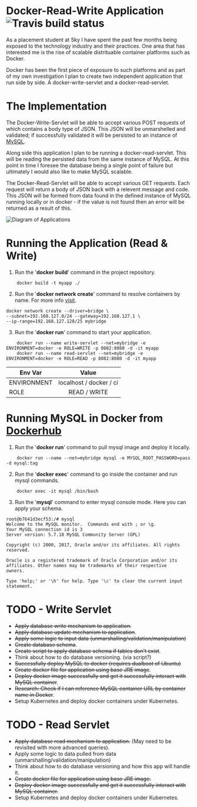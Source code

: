 # Docker-Read-Write Application ![Travis build status](https://travis-ci.org/RyanTaplin1705/docker-read-write-servlet.svg?branch=master "Build Status")

As a placement student at Sky I have spent the past few months being exposed to the technology industry and their practices. One area that has interested me is the rise of scalable distrituable container platforms such as Docker.

Docker has been the first piece of exposure to such platforms and as part of my own investigation I plan to create two independent application that run side by side. A docker-write-servlet and a docker-read-servlet.

# The Implementation
The Docker-Write-Servlet will be able to accept various POST requests of which contains a body type of JSON. This JSON will be unmarshelled and validated; if successfully validated it will be persisted to an instance of [MySQL](https://www.mysql.com/).

Along side this application I plan to be running a docker-read-servlet. This will be reading the persisted data from the same instance of MySQL. At this point in time I foresee the database being a single point of failure but ultimately I would also like to make MySQL scalable.

The Docker-Read-Servlet will be able to accept various GET requests. Each request will return a body of JSON back with a relevent message and code. This JSON will be formed from data found in the defined instance of MySQL running locally or in docker - if the value is not found then an error will be returned as a result of this.

![Diagram of Applications](https://image.ibb.co/ebSXtF/Write_Read_Serv.png)

# Running the Application (Read & Write)

1. Run the '**docker build**' command in the project repository.
```
    docker build -t myapp ./
```

2. Run the '**docker network create**' command to resolve containers by name. For more info [visit](http://www.dasblinkenlichten.com/docker-networking-101-user-defined-networks/).
```
docker network create --driver=bridge \
--subnet=192.168.127.0/24 --gateway=192.168.127.1 \
--ip-range=192.168.127.128/25 mybridge
```

3. Run the '**docker run**' command to start your application.
```
    docker run --name write-servlet --net=mybridge -e ENVIRONMENT=docker -e ROLE=WRITE -p 8082:8080 -d -it myapp
    docker run --name read-servlet --net=mybridge -e ENVIRONMENT=docker -e ROLE=READ -p 8082:8080 -d -it myapp
```

| Env Var       | Value                    |
| ------------- |:------------------------:|
| ENVIRONMENT   | localhost / docker / ci  |
| ROLE          | READ / WRITE             |

# Running MySQL in Docker from [Dockerhub](https://hub.docker.com/_/mysql/)

1. Run the '**docker run**' command to pull mysql image and deploy it locally.
```
    docker run --name --net=mybridge mysql -e MYSQL_ROOT_PASSWORD=pass -d mysql:tag
```

2. Run the '**docker exec**' command to go inside the container and run mysql commands.
```
    docker exec -it mysql /bin/bash
```

3. Run the '**mysql**' command to enter mysql console mode. Here you can apply your schema.
```
root@b7641d3ecf53:/# mysql
Welcome to the MySQL monitor.  Commands end with ; or \g.
Your MySQL connection id is 3
Server version: 5.7.18 MySQL Community Server (GPL)

Copyright (c) 2000, 2017, Oracle and/or its affiliates. All rights reserved.

Oracle is a registered trademark of Oracle Corporation and/or its
affiliates. Other names may be trademarks of their respective
owners.

Type 'help;' or '\h' for help. Type '\c' to clear the current input statement.
```

# TODO - Write Servlet
- ~~Apply database write mechanism to application.~~
- ~~Apply database update mechanism to application~~.
- ~~Apply some logic to input data (unmarshalling/validation/manipulation)~~
- ~~Create database schema~~.
- ~~Create script to apply database schema if tables don't exist~~.
- Think about how to do database versioning. (via script?)
- ~~Successfully deploy MySQL to docker (requires dualboot of Ubuntu)~~
- ~~Create docker file for application using base JRE image~~.
- ~~Deploy docker image successfully and get it successfully interact with MySQL container~~.
- ~~Research: Check if I can reference MySQL container URL by container name in Docker~~.
- Setup Kubernetes and deploy docker containers under Kubernetes.

# TODO - Read Servlet
- ~~Apply database read mechanism to application.~~ (May need to be revisited with more advanced queries).
- Apply some logic to data pulled from data (unmarshalling/validation/manipulation)
- Think about how to do database versioning and how this app will handle it.
- ~~Create docker file for application using base JRE image.~~
- ~~Deploy docker image successfully and get it successfully interact with MySQL container.~~
- Setup Kubernetes and deploy docker containers under Kubernetes.

